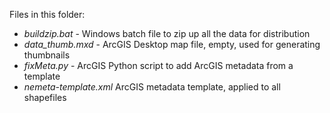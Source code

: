 Files in this folder:
* _buildzip.bat_ - Windows batch file to zip up all the data for distribution
* _data_thumb.mxd_ - ArcGIS Desktop map file, empty, used for generating thumbnails
* _fixMeta.py_ - ArcGIS Python script to add ArcGIS metadata from a template
* _nemeta-template.xml_ ArcGIS metadata template, applied to all shapefiles
